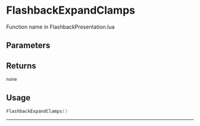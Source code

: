 # FlashbackExpandClamps

Function name in FlashbackPresentation.lua

## Parameters

## Returns

`none`

## Usage

```lua
FlashbackExpandClamps()
```

---
